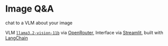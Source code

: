 # Image Q&A
chat to a VLM about your image

VLM [`llama3.2-vision-11b`](https://www.llama.com/docs/model-cards-and-prompt-formats/llama3_2/#-llama-3.2-vision-models-(11b/90b)-) via [OpenRouter](https://openrouter.ai),
Interface via [Streamlit](https://blog.streamlit.io/how-to-build-an-llm-powered-chatbot-with-streamlit/),
built with [LangChain](https://js.langchain.com/docs/integrations/chat/openai/)
